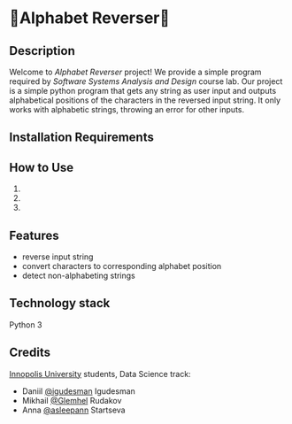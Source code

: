 # 🎀Alphabet Reverser🎀 #

## Description ##
Welcome to *Alphabet Reverser* project! We provide a simple program required by *Software Systems Analysis and Design* course lab.
Our project is a simple python program that gets any string as user input and outputs alphabetical positions of the characters in the reversed input string. It only works with alphabetic strings, throwing an error for other inputs.

## Installation Requirements ##


## How to Use ##
1.
2.
3.

## Features ##
* reverse input string
* convert characters to corresponding alphabet position
* detect non-alphabeting strings

## Technology stack ##
Python 3

## Credits ##
[Innopolis University](https://innopolis.university/en/) students, Data Science track:
* Daniil [@igudesman](https://github.com/igudesman) Igudesman
* Mikhail [@Glemhel](https://github.com/Glemhel) Rudakov
* Anna [@asleepann](https://github.com/asleepann) Startseva
